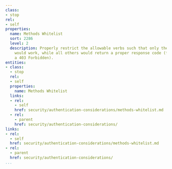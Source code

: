 ```yaml
---
class:
- stop
rel:
- self
properties:
  name: Methods Whitelist
  sort: 2286
  level: 2
  description: Properly restrict the allowable verbs such that only the allowed verbs
    would work, while all others would return a proper response code (for example,
    a 403 Forbidden).
entities:
- class:
  - stop
  rel:
  - self
  properties:
    name: Methods Whitelist
  links:
  - rel:
    - self
    href: security/authentication-considerations/methods-whitelist.md
  - rel:
    - parent
    href: security/authentication-considerations/
links:
- rel:
  - self
  href: security/authentication-considerations/methods-whitelist.md
- rel:
  - parent
  href: security/authentication-considerations/
...
```

